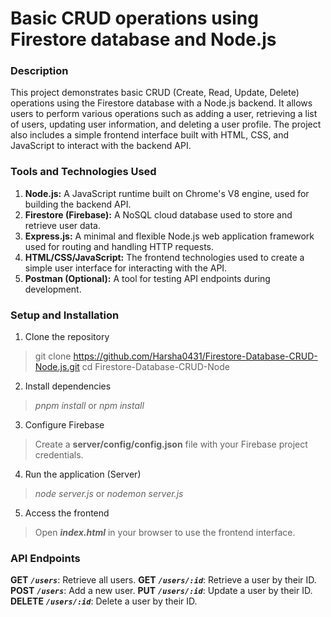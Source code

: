 # Basic CRUD operations using Firestore database and Node.js

### Description
This project demonstrates basic CRUD (Create, Read, Update, Delete) operations using the Firestore database with a Node.js backend. It allows users to perform various operations such as adding a user, retrieving a list of users, updating user information, and deleting a user profile. The project also includes a simple frontend interface built with HTML, CSS, and JavaScript to interact with the backend API.

### Tools and Technologies Used
1. **Node.js:** A JavaScript runtime built on Chrome's V8 engine, used for building the backend API.
2. **Firestore (Firebase):** A NoSQL cloud database used to store and retrieve user data.
3. **Express.js:** A minimal and flexible Node.js web application framework used for routing and handling HTTP requests.
4. **HTML/CSS/JavaScript:** The frontend technologies used to create a simple user interface for interacting with the API.
5. **Postman (Optional):** A tool for testing API endpoints during development.

### Setup and Installation
1. Clone the repository
> git clone https://github.com/Harsha0431/Firestore-Database-CRUD-Node.js.git
> cd Firestore-Database-CRUD-Node
2. Install dependencies
> *pnpm install* or *npm install*
3. Configure Firebase
> Create a **server/config/config.json** file with your Firebase project credentials.
4. Run the application (Server)
> *node server.js* or *nodemon server.js*
5. Access the frontend
> Open ***index.html*** in your browser to use the frontend interface.


### API Endpoints
**GET** ***`/users`***: Retrieve all users.
**GET** ***`/users/:id`***: Retrieve a user by their ID.
**POST** ***`/users`***: Add a new user.
**PUT** ***`/users/:id`***: Update a user by their ID.
**DELETE** ***`/users/:id`***: Delete a user by their ID.
